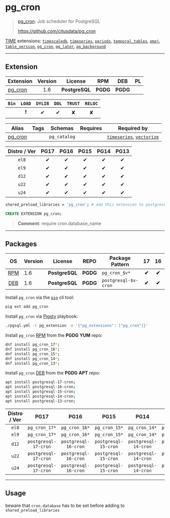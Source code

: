 # pg_cron


> [pg_cron](https://github.com/citusdata/pg_cron): Job scheduler for PostgreSQL
>
> https://github.com/citusdata/pg_cron





[TIME](/time) extensions: [`timescaledb`](/timescaledb), [`timeseries`](/timeseries), [`periods`](/periods), [`temporal_tables`](/temporal_tables), [`emaj`](/emaj), [`table_version`](/table_version), [`pg_cron`](/pg_cron), [`pg_later`](/pg_later), [`pg_background`](/pg_background)


-------
## Extension


| Extension | Version | License | RPM | DEB | PL |
|-----------|:-------:|:-------:|:---:|:---:|:--:|
| [pg_cron](https://github.com/citusdata/pg_cron) | 1.6 | **<span class="tcblue">PostgreSQL</span>** | **<span class="tccyan">PGDG</span>** | **<span class="tccyan">PGDG</span>** |  |



| `Bin` | `LOAD` | `DYLIB` | `DDL` | `TRUST` | `RELOC` |
|:-----:|:------:|:-------:|:-----:|:-------:|:-------:|
|  | <span class="tcred">❗</span> | <span class="tcblue">✔</span> | <span class="tcblue">✔</span> | <span class="tcwarn">✘</span> | <span class="tcwarn">✘</span> |



| Alias | Tags | Schemas | Requires | Required by |
|-------|------|---------|----------|-------------|
| [pg_cron](/pg_cron) |  | `pg_catalog` |  | [`timeseries`](/timeseries), [`vectorize`](/vectorize) |



| Distro / Ver | PG17 | PG16 | PG15 | PG14 | PG13 |
|:------------:|:----:|:----:|:----:|:----:|:----:|
| `el8` | <span class="tcblue">✔</span> | <span class="tcblue">✔</span> | <span class="tcblue">✔</span> | <span class="tcblue">✔</span> | <span class="tcblue">✔</span> |
| `el9` | <span class="tcblue">✔</span> | <span class="tcblue">✔</span> | <span class="tcblue">✔</span> | <span class="tcblue">✔</span> | <span class="tcblue">✔</span> |
| `d12` | <span class="tcblue">✔</span> | <span class="tcblue">✔</span> | <span class="tcblue">✔</span> | <span class="tcblue">✔</span> | <span class="tcblue">✔</span> |
| `u22` | <span class="tcblue">✔</span> | <span class="tcblue">✔</span> | <span class="tcblue">✔</span> | <span class="tcblue">✔</span> | <span class="tcblue">✔</span> |
| `u24` | <span class="tcblue">✔</span> | <span class="tcblue">✔</span> | <span class="tcblue">✔</span> | <span class="tcblue">✔</span> | <span class="tcblue">✔</span> |



```bash
shared_preload_libraries = 'pg_cron'; # add this extension to postgresql.conf
```



```sql
CREATE EXTENSION pg_cron;
```
> **Comment**: require cron.database_name
-----------


## Packages


| OS | Version | License | REPO | Package Pattern | 17 | 16 | 15 | 14 | 13 | Dependency |
|:--:|---------|:-------:|:----:|-----------------|:--:|:--:|:--:|:--:|:--:|------------|
| [RPM](/rpm) | 1.6 | **<span class="tcblue">PostgreSQL</span>** | **<span class="tccyan">PGDG</span>** | `pg_cron_$v*` | **<span class="tccyan">✔</span>** | **<span class="tccyan">✔</span>** | **<span class="tccyan">✔</span>** | **<span class="tccyan">✔</span>** | **<span class="tccyan">✔</span>** |  |
| [DEB](/deb) | 1.6 | **<span class="tcblue">PostgreSQL</span>** | **<span class="tccyan">PGDG</span>** | `postgresql-$v-cron` | **<span class="tccyan">✔</span>** | **<span class="tccyan">✔</span>** | **<span class="tccyan">✔</span>** | **<span class="tccyan">✔</span>** | **<span class="tccyan">✔</span>** |  |



Install `pg_cron` via the [`pig`](https://github.com/pgsty/pig) cli tool:

```bash
pig ext add pg_cron
```


Install `pg_cron` via [Pigsty](https://pigsty.io/docs/pgext/usage/install/) playbook:

```bash
./pgsql.yml -t pg_extension -e '{"pg_extensions": ["pg_cron"]}'
```


Install `pg_cron` [RPM](/rpm) from the **<span class="tccyan">PGDG</span>** **YUM** repo:

```bash
dnf install pg_cron_17*;
dnf install pg_cron_16*;
dnf install pg_cron_15*;
dnf install pg_cron_14*;
dnf install pg_cron_13*;
```


Install `pg_cron` [DEB](/deb) from the **<span class="tccyan">PGDG</span>** **APT** repo:

```bash
apt install postgresql-17-cron;
apt install postgresql-16-cron;
apt install postgresql-15-cron;
apt install postgresql-14-cron;
apt install postgresql-13-cron;
```




| Distro / Ver | PG17 | PG16 | PG15 | PG14 | PG13 |
|:------------:|:----:|:----:|:----:|:----:|:----:|
| `el8` | `pg_cron_17*` | `pg_cron_16*` | `pg_cron_15*` | `pg_cron_14*` | `pg_cron_13*` |
| `el9` | `pg_cron_17*` | `pg_cron_16*` | `pg_cron_15*` | `pg_cron_14*` | `pg_cron_13*` |
| `d12` | `postgresql-17-cron` | `postgresql-16-cron` | `postgresql-15-cron` | `postgresql-14-cron` | `postgresql-13-cron` |
| `u22` | `postgresql-17-cron` | `postgresql-16-cron` | `postgresql-15-cron` | `postgresql-14-cron` | `postgresql-13-cron` |
| `u24` | `postgresql-17-cron` | `postgresql-16-cron` | `postgresql-15-cron` | `postgresql-14-cron` | `postgresql-13-cron` |






--------

## Usage

beware that `cron.database` has to be set before adding to `shared_preload_libraries`

```bash

```
